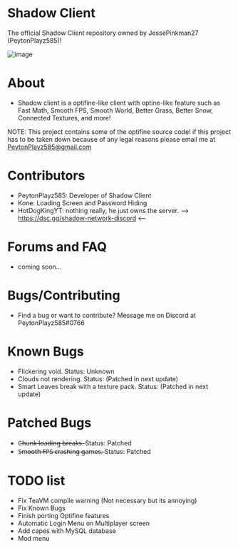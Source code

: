 # Shadow Client

The official Shadow Client repository owned by JessePinkman27 (PeytonPlayz585)!

![image](https://user-images.githubusercontent.com/114885346/226247382-a5f46a8a-1c15-416d-9607-2319fd8d1a9a.png)

# About
- Shadow client is a optifine-like client with optine-like feature such as Fast Math, Smooth FPS, Smooth World, Better Grass, Better Snow, Connected Textures, and more!

NOTE: This project contains some of the optifine source code!
if this project has to be taken down because of any legal reasons please email me at PeytonPlayz585@gmail.com

# Contributors

- PeytonPlayz585: Developer of Shadow Client
- Kone: Loading Screen and Password Hiding
- HotDogKingYT: nothing really, he just owns the server. --> https://dsc.gg/shadow-network-discord <--

# Forums and FAQ
- coming soon...

# Bugs/Contributing
- Find a bug or want to contribute? Message me on Discord at PeytonPlayz585#0766

# Known Bugs
- Flickering void. Status: Unknown
- Clouds not rendering. Status: (Patched in next update)
- Smart Leaves break with a texture pack. Status: (Patched in next update)

# Patched Bugs
- C̶h̶u̶n̶k̶ ̶l̶o̶a̶d̶i̶n̶g̶ ̶b̶r̶e̶a̶k̶s̶.̶ Status: Patched
- S̶m̶o̶o̶t̶h̶ ̶F̶P̶S̶ ̶c̶r̶a̶s̶h̶i̶n̶g̶ ̶g̶a̶m̶e̶s̶.̶ Status: Patched

# TODO list 
- Fix TeaVM compile warning (Not necessary but its annoying)
- Fix Known Bugs
- Finish porting Optifine features
- Automatic Login Menu on Multiplayer screen
- Add capes with MySQL database
- Mod menu
